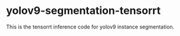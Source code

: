 # yolov9-segmentation-tensorrt
This is the tensorrt inference code for yolov9 instance segmentation. 
